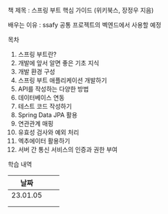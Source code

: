 책 제목 : 스프링 부트 핵심 가이드 (위키북스, 장정우 지음)

배우는 이유 : ssafy 공통 프로젝트의 벡엔드에서 사용할 예정



목차

1. 스프링 부트란?
2. 개발에 앞서 알면 좋은 기초 지식
3. 개발 환경 구성
4. 스프링 부트 애플리케이션 개발하기
5. API를 작성하는 다양한 방법
6. 데이터베이스 연동
7. 테스트 코드 작성하기
8. Spring Data JPA 활용
9. 연관관계 매핑
10. 유효성 검사와 예외 처리
11. 엑추에이터 활용하기
12. 서버 간 통신 서비스의 인증과 권한 부여



학습 내역

| 날짜     |      |      |
| -------- | ---- | ---- |
| 23.01.05 |      |      |
|          |      |      |
|          |      |      |



